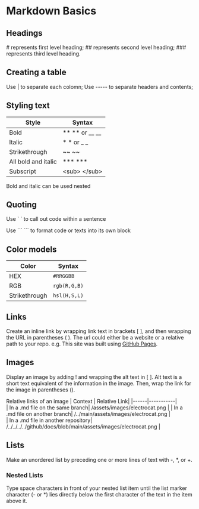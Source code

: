 # Markdown Basics
## Headings
\# represents first level heading;
\## represents second level heading;
\### represents third level heading.

## Creating a table
Use | to separate each colomn;
Use ----- to separate headers and contents;

## Styling text
| Style | Syntax|
|------|-----------|    
|     Bold| \** \** or \__ \__ |
|     Italic| \* \* or \_ \_    |   
|     Strikethrough| \~~ \~~       | 
| All bold and italic| \*** \*** |
| Subscript| \<sub> \</sub> |

Bold and italic can be used nested

## Quoting 
Use \`  \` to call out code within a sentence

Use \``` \``` to format code or texts into its own block

## Color models
| Color | Syntax|
|------|-----------|    
|     HEX| `#RRGGBB` |
|     RGB| `rgb(R,G,B)`    |   
|     Strikethrough| `hsl(H,S,L)` | 

## Links 
Create an inline link by wrapping link text in brackets [ ], and then wrapping the URL in parentheses ( ). The url could either be a website or a relative path to your repo.
e.g. This site was built using [GitHub Pages](https://pages.github.com/).

## Images
Display an image by adding ! and wrapping the alt text in [ ]. Alt text is a short text equivalent of the information in the image. Then, wrap the link for the image in parentheses ().

Relative links of an image
| Context | Relative Link|
|------|-----------|    
|     In a .md file on the same branch| /assets/images/electrocat.png |
|     In a .md file on another branch| /../main/assets/images/electrocat.png    |   
|     In a .md file in another repository| /../../../../github/docs/blob/main/assets/images/electrocat.png |

## Lists
Make an unordered list by preceding one or more lines of text with -, *, or +.
### Nested Lists
Type space characters in front of your nested list item until the list marker character (- or *) lies directly below the first character of the text in the item above it.
